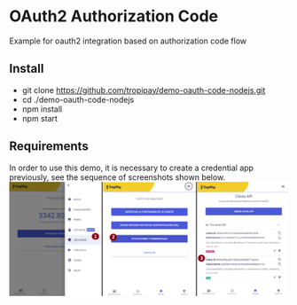 # OAuth2 Authorization Code 
Example for oauth2 integration based on authorization code flow

## Install 
- git clone https://github.com/tropipay/demo-oauth-code-nodejs.git
- cd ./demo-oauth-code-nodejs
- npm install 
- npm start 

## Requirements 
In order to use this demo, it is necessary to create a credential app previously, see the sequence of screenshots shown below.
![Screenshot](README/credential.png)
